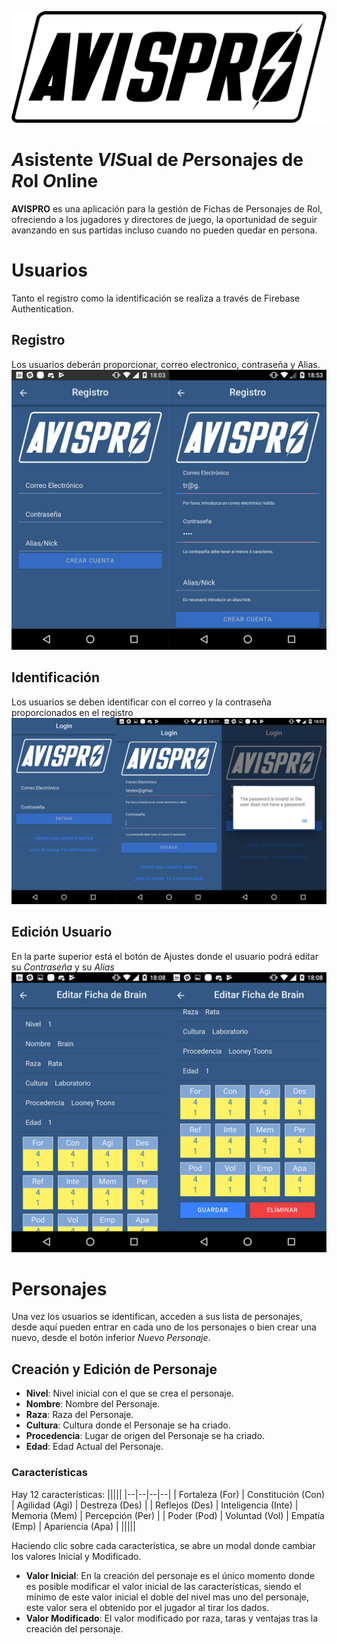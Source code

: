![Logo Avispro](https://github.com/GuillermoGarcia/imagenes-para-readmes/blob/master/avispro.png)
# *A*sistente *VIS*ual de *P*ersonajes de *R*ol *O*nline

**AVISPRO** es una aplicación para la gestión de Fichas de Personajes de Rol, ofreciendo a los jugadores y directores de juego, la oportunidad de seguir avanzando en sus partidas incluso cuando no pueden quedar en persona. 


# Usuarios

Tanto el registro como la identificación se realiza a través de Firebase Authentication.

## Registro

Los usuarios deberán proporcionar, correo electronico, contraseña y Alias.
![Registro Avispro](https://github.com/GuillermoGarcia/imagenes-para-readmes/blob/master/registro.jpg)

## Identificación

Los usuarios se deben identificar con el correo y la contraseña proporcionados en el registro
![Login Avispro](https://github.com/GuillermoGarcia/imagenes-para-readmes/blob/master/login.jpg)

## Edición Usuario

En la parte superior está el botón de Ajustes donde el usuario podrá editar su *Contraseña* y su *Alias*
![Edición Usuario Avispro](https://github.com/GuillermoGarcia/imagenes-para-readmes/blob/master/edicion.jpg)


# Personajes

Una vez los usuarios se identifican, acceden a sus lista de personajes, desde aquí pueden entrar en cada uno de los personajes o bien crear una nuevo, desde el botón inferior *Nuevo Personaje*.

## Creación y Edición de Personaje

 - **Nivel**:  Nivel inicial con el que se crea el personaje.
 - **Nombre**: Nombre del Personaje.
 - **Raza**: Raza del Personaje.
 - **Cultura**: Cultura donde el Personaje se ha criado.
 - **Procedencia**: Lugar de origen del Personaje se ha criado.
 - **Edad**: Edad Actual del Personaje.

### Características
Hay 12 características:
|||||
|--|--|--|--|
| Fortaleza (For) | Constitución (Con)  | Agilidad (Agi) | Destreza (Des)   |
| Reflejos (Des)  | Inteligencia (Inte) | Memoria (Mem)  | Percepción (Per) |
| Poder (Pod)     | Voluntad (Vol)  | Empatía (Emp)  | Apariencia (Apa) |
|||||

Haciendo clic sobre cada característica, se abre un modal donde cambiar los valores Inicial y Modificado.
 - **Valor Inicial**: En la creación del personaje es el único momento donde es posible modificar el valor inicial de las características, siendo el mínimo de este valor inicial el doble del nivel mas uno del personaje, este valor sera el obtenido por el jugador al tirar los dados.
 - **Valor Modificado**: El valor modificado por raza, taras y ventajas tras la creación del personaje.
